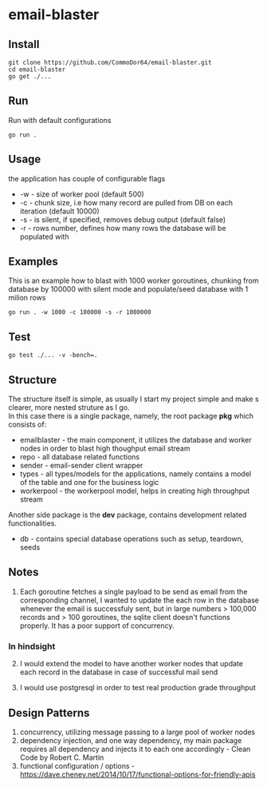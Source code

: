 # email-blaster
## Install
  ```
  git clone https://github.com/CommoDor64/email-blaster.git
  cd email-blaster
  go get ./...
  ```
## Run
Run with default configurations  
  ```
  go run .
  ```
## Usage
the application has couple of configurable flags
- -w - size of worker pool (default 500)
- -c - chunk size, i.e how many record are pulled from DB on each iteration (default 10000)
- -s - is silent, if specified, removes debug output (default false)
- -r - rows number, defines how many rows the database will be populated with
## Examples
This is an example how to blast with 1000 worker goroutines, chunking from database by 100000
with silent mode and populate/seed database with 1 milion rows
  ```cd email-blaster
  go run . -w 1000 -c 100000 -s -r 1000000
  ```
## Test
  ```
  go test ./... -v -bench=.
  ```
## Structure
The structure itself is simple, as usually I start my project simple and make s clearer, 
more nested struture as I go.  
In this case there is a single package, namely, the root package **pkg** which consists of:

- emailblaster - the main component, it utilizes the database and worker nodes in order to blast
high thoughput email stream
- repo - all database related functions
- sender - email-sender client wrapper
- types - all types/models for the applications, namely contains a model of the table and one for the business logic
- workerpool - the workerpool model, helps in creating high throughput stream

Another side package is the **dev** package, contains development related functionalities.

- db - contains special database operations such as setup, teardown, seeds

## Notes
1) Each goroutine fetches a single payload to be send as email from the corresponding channel, I wanted to update the each row in the database whenever the email is successfuly sent, but in large numbers > 100,000 records and > 100 goroutines, the sqlite client doesn't functions properly. It has a poor support of concurrency.
### In hindsight
2) I would extend the model to have another worker nodes that update each record in the database in case of successful mail send

3) I would use postgresql in order to test real production grade throughput

## Design Patterns
1) concurrency, utilizing message passing to a large pool of worker nodes
2) dependency injection, and one way dependency, my main package requires all dependency and injects
it to each one accordingly - Clean Code by Robert C. Martin
3) functional configuration / options - https://dave.cheney.net/2014/10/17/functional-options-for-friendly-apis
